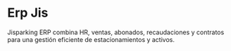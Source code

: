 # Erp Jis

Jisparking ERP combina HR, ventas, abonados, recaudaciones y contratos para una gestión eficiente de estacionamientos y activos.
